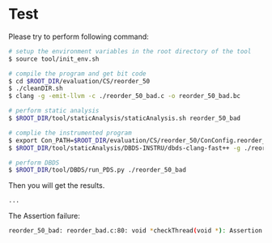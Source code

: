 # Test

Please try to perform following command:

```sh
# setup the environment variables in the root directory of the tool
$ source tool/init_env.sh

# compile the program and get bit code
$ cd $ROOT_DIR/evaluation/CS/reorder_50
$ ./cleanDIR.sh
$ clang -g -emit-llvm -c ./reorder_50_bad.c -o reorder_50_bad.bc

# perform static analysis
$ $ROOT_DIR/tool/staticAnalysis/staticAnalysis.sh reorder_50_bad

# complie the instrumented program
$ export Con_PATH=$ROOT_DIR/evaluation/CS/reorder_50/ConConfig.reorder_50_bad
$ $ROOT_DIR/tool/staticAnalysis/DBDS-INSTRU/dbds-clang-fast++ -g ./reorder_50_bad.bc -o reorder_50_bad -lpthread -ldl

# perform DBDS
$ $ROOT_DIR/tool/DBDS/run_PDS.py ./reorder_50_bad
```

Then you will get the results.

```sh
...
```

The Assertion failure:

```sh
reorder_50_bad: reorder_bad.c:80: void *checkThread(void *): Assertion `0' failed.
```
